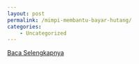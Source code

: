 ```yaml
---
layout: post
permalink: /mimpi-membantu-bayar-hutang/
categories:
    - Uncategorized
---
```


[Baca Selengkapnya](/07)